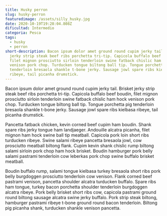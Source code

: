 ```yaml
---
title: Husky perron
slug: husky-perron
featuredimage: /assets/silly_husky.jpg
date: 2020-10-19T19:28:04.808Z
dificultad: Intermedio
categoria: Pesca
tags:
  - husky
  - perron
short-description: Bacon ipsum dolor amet ground round cupim jerky tail. Brisket
  jerky strip steak beef ribs porchetta tri-tip. Capicola buffalo beef boudin,
  filet mignon prosciutto sirloin tenderloin swine fatback chislic ham hock
  venison pork chop. Turducken tongue biltong ball tip. Tongue porchetta pig
  tenderloin bresaola shankle t-bone jerky. Sausage jowl spare ribs kielbasa
  ribeye, tail picanha drumstick.
---
```

Bacon ipsum dolor amet ground round cupim jerky tail. Brisket jerky strip steak beef ribs porchetta tri-tip. Capicola buffalo beef boudin, filet mignon prosciutto sirloin tenderloin swine fatback chislic ham hock venison pork chop. Turducken tongue biltong ball tip. Tongue porchetta pig tenderloin bresaola shankle t-bone jerky. Sausage jowl spare ribs kielbasa ribeye, tail picanha drumstick.

Pancetta fatback chicken, kevin corned beef cupim ham boudin. Shank spare ribs jerky tongue ham landjaeger. Andouille alcatra picanha, filet mignon ham hock swine ball tip meatball. Capicola pork loin short ribs turducken ribeye. Swine salami ribeye pancetta bresaola jowl, cow prosciutto meatball biltong flank. Cupim kevin shank chislic rump biltong salami sirloin pork chop ham hock brisket. Boudin hamburger pork belly salami pastrami tenderloin cow leberkas pork chop swine buffalo brisket meatball.

Boudin buffalo rump, salami tongue kielbasa turkey bresaola short ribs pork belly burgdoggen prosciutto tenderloin cow venison. Flank corned beef pastrami venison, pancetta shoulder alcatra turducken buffalo. Spare ribs ham tongue, turkey bacon porchetta shoulder tenderloin burgdoggen alcatra ribeye. Pork belly brisket short ribs cow, capicola pastrami ground round biltong sausage alcatra swine jerky buffalo. Pork strip steak biltong, hamburger pastrami ribeye t-bone ground round bacon tenderloin. Biltong pig picanha shank, turducken shankle venison pancetta.